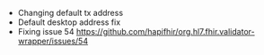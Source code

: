 * Changing default tx address
* Default desktop address fix
* Fixing issue 54 https://github.com/hapifhir/org.hl7.fhir.validator-wrapper/issues/54